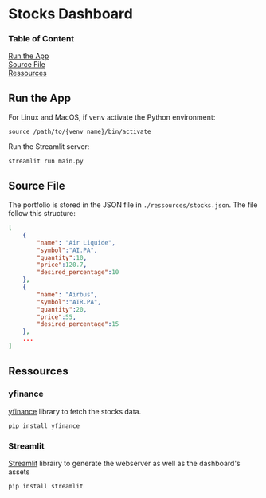 # Stocks Dashboard

### Table of Content

[Run the App](#run-the-app)   
[Source File](#source-file)  
[Ressources](#Ressources)   


## Run the App

For Linux and MacOS, if venv activate the Python environment:

``` source /path/to/{venv name}/bin/activate ```

Run the Streamlit server:  

``` streamlit run main.py ```

## Source File

The portfolio is stored in the JSON file in ``` ./ressources/stocks.json ```. The file follow this structure:

```json
[
    {   
        "name": "Air Liquide",
        "symbol":"AI.PA",
        "quantity":10,
        "price":120.7,
        "desired_percentage":10
    },
    {   
        "name": "Airbus",
        "symbol":"AIR.PA",
        "quantity":20,
        "price":55,
        "desired_percentage":15
    },
    ...
]
```

## Ressources 

### yfinance

[yfinance](https://github.com/ranaroussi/yfinance) library to fetch the stocks data.

``` pip install yfinance ```

### Streamlit

[Streamlit](https://streamlit.io) librairy to generate the webserver as well as the dashboard's assets

``` pip install streamlit ```